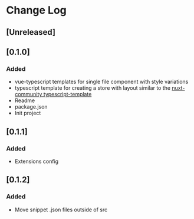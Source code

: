 # Change Log

## [Unreleased]

## [0.1.0]
### Added
- vue-typescript templates for single file component with style variations
- typescript template for creating a store with layout similar to the [nuxt-community typescript-template](https://github.com/nuxt-community/typescript-template)
- Readme
- package.json
- Init project

## [0.1.1]
### Added
- Extensions config

## [0.1.2]
### Added
- Move snippet .json files outside of src